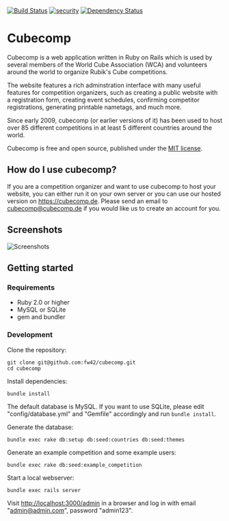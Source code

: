 [![Build Status](https://travis-ci.org/fw42/cubecomp.svg?branch=master)](https://travis-ci.org/fw42/cubecomp)
[![security](https://hakiri.io/github/fw42/cubecomp/master.svg)](https://hakiri.io/github/fw42/cubecomp/master)
[![Dependency Status](https://gemnasium.com/fw42/cubecomp.svg)](https://gemnasium.com/fw42/cubecomp)

# Cubecomp

Cubecomp is a web application written in Ruby on Rails which is used by
several members of the World Cube Association (WCA) and volunteers around
the world to organize Rubik's Cube competitions.

The website features a rich adminstration interface with many useful features
for competition organizers, such as creating a public website with a registration
form, creating event schedules, confirming competitor registrations, generating
printable nametags, and much more.

Since early 2009, cubecomp (or earlier versions of it) has been used to host
over 85 different competitions in at least 5 different countries around the
world.

Cubecomp is free and open source, published under the
[MIT license](https://en.wikipedia.org/wiki/MIT_License).

## How do I use cubecomp?

If you are a competition organizer and want to use cubecomp to host your website, you can either run it on your own server or you can use our hosted version on https://cubecomp.de. Please send an email to cubecomp@cubecomp.de if you would like us to create an account for you.

## Screenshots

![Screenshots](https://cloud.githubusercontent.com/assets/2072686/7221699/d0707a2c-e6c3-11e4-97f3-ed1ee295a399.gif)

## Getting started

### Requirements

* Ruby 2.0 or higher
* MySQL or SQLite
* gem and bundler

### Development

Clone the repository:
```
git clone git@github.com:fw42/cubecomp.git
cd cubecomp
```

Install dependencies:
```
bundle install
```

The default database is MySQL. If you want to use SQLite, please edit
"config/database.yml" and "Gemfile" accordingly and run `bundle install`.

Generate the database:
```
bundle exec rake db:setup db:seed:countries db:seed:themes
```

Generate an example competition and some example users:
```
bundle exec rake db:seed:example_competition
```

Start a local webserver:
```
bundle exec rails server
```

Visit [http://localhost:3000/admin](http://localhost:3000/admin) in a browser and log in with
email "admin@admin.com", password "admin123".
